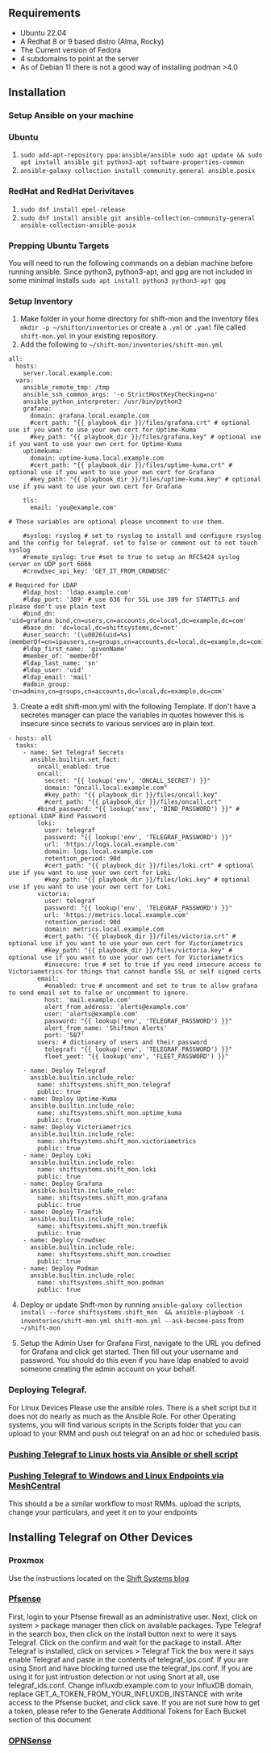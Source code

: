 ## Requirements
* Ubuntu 22.04
* A Redhat 8 or 9 based distro (Alma, Rocky)
* The Current version of Fedora
* 4 subdomains to point at the server
* As of Debian 11 there is not a good way of installing podman >4.0

## Installation

### Setup Ansible on your machine

### Ubuntu
1. ```sudo add-apt-repository ppa:ansible/ansible sudo apt update && sudo apt install ansible git python3-apt software-properties-common```
2. ```ansible-galaxy collection install community.general ansible.posix```


### RedHat and RedHat Derivitaves
1. ```sudo dnf install epel-release```
2. ```sudo dnf install ansible git ansible-collection-community-general ansible-collection-ansible-posix```

### Prepping Ubuntu Targets
You will need to run the following commands on a debian machine before running ansible. Since python3, python3-apt, and gpg are not included in some minimal installs
```sudo apt install python3 python3-apt gpg```

### Setup Inventory
1. Make folder in your home directory for shift-mon and the inventory files `mkdir -p ~/shifton/inventories` or create a `.yml` or `.yaml` file called `shift-mon.yml` in your existing repository.
2. Add the following to `~/shift-mon/inventories/shift-mon.yml`
```
all:
  hosts:
    server.local.example.com:
  vars:
    ansible_remote_tmp: /tmp
    ansible_ssh_common_args: '-o StrictHostKeyChecking=no'
    ansible_python_interpreter: /usr/bin/python3
    grafana:
      domain: grafana.local.example.com
      #cert_path: "{{ playbook_dir }}/files/grafana.crt" # optional use if you want to use your own cert for Uptime-Kuma
      #key_path: "{{ playbook_dir }}/files/grafana.key" # optional use if you want to use your own cert for Uptime-Kuma
    uptimekuma:
      domain: uptime-kuma.local.example.com
      #cert_path: "{{ playbook_dir }}/files/uptime-kuma.crt" # optional use if you want to use your own cert for Grafana
      #key_path: "{{ playbook_dir }}/files/uptime-kuma.key" # optional use if you want to use your own cert for Grafana
      
    tls:
      email: 'you@example.com'
  
# These variables are optional please uncomment to use them.

    #syslog: rsyslog # set to rsyslog to install and configure rsyslog and the config for telegraf. set to false or comment out to not touch syslog
    #remote_syslog: true #set to true to setup an RFC5424 syslog server on UDP port 6666
    #crowdsec_api_key: 'GET_IT_FROM_CROWDSEC'

# Required for LDAP
    #ldap_host: 'ldap.example.com'
    #ldap_port: '389' # use 636 for SSL use 389 for STARTTLS and please don't use plain text
    #bind_dn: 'uid=grafana_bind,cn=users,cn=accounts,dc=local,dc=example,dc=com'
    #base_dn: 'dc=local,dc=shiftsystems,dc=net'
    #user_search: '(\u0026(uid=%s)(memberOf=cn=ipausers,cn=groups,cn=accounts,dc=local,dc=example,dc=com))'
    #ldap_first_name: 'givenName'
    #member_of: 'memberOf'
    #ldap_last_name: 'sn'
    #ldap_user: 'uid'
    #ldap_email: 'mail'
    #admin_group: 'cn=admins,cn=groups,cn=accounts,dc=local,dc=example,dc=com'
```


3. Create a edit shift-mon.yml with the following Template.
If don't have a secretes manager can place the variables in quotes however this is insecure since secrets to various services are in plain text.

```
- hosts: all
  tasks:
    - name: Set Telegraf Secrets
      ansible.builtin.set_fact:
        oncall_enabled: true
        oncall:
          secret: "{{ lookup('env', 'ONCALL_SECRET') }}"
          domain: "oncall.local.example.com"
          #key_path: "{{ playbook_dir }}/files/oncall.key"
          #cert_path: "{{ playbook_dir }}/files/oncall.crt"
        #bind_password: "{{ lookup('env', 'BIND_PASSWORD') }}" # optional LDAP Bind Password
        loki:
          user: telegraf
          password: "{{ lookup('env', 'TELEGRAF_PASSWORD') }}"
          url: 'https://logs.local.example.com'
          domain: logs.local.example.com
          retention_period: 90d
          #cert_path: "{{ playbook_dir }}/files/loki.crt" # optional use if you want to use your own cert for Loki
          #key_path: "{{ playbook_dir }}/files/loki.key" # optional use if you want to use your own cert for Loki
        victoria:
          user: telegraf
          password: "{{ lookup('env', 'TELEGRAF_PASSWORD') }}"
          url: 'https://metrics.local.example.com'
          retention_period: 90d
          domain: metrics.local.example.com
          #cert_path: "{{ playbook_dir }}/files/victoria.crt" # optional use if you want to use your own cert for Victoriametrics
          #key_path: "{{ playbook_dir }}/files/victoria.key" # optional use if you want to use your own cert for Victoriametrics
          #insecure: true # set to true if you need insecure access to Victoriametrics for things that cannot handle SSL or self signed certs
        email:
          #enabled: true # uncomment and set to true to allow grafana to send email set to false or uncomment to ignore. 
          host: 'mail.example.com'
          alert_from_address: 'alerts@example.com'
          user: 'alerts@example.com'
          password: "{{ lookup('env', 'TELEGRAF_PASSWORD') }}"
          alert_from_name: 'Shiftmon Alerts'
          port: '587'
        users: # dictionary of users and their password
          telegraf: "{{ lookup('env', 'TELEGRAF_PASSWORD') }}"
          fleet_yeet: "{{ lookup('env', 'FLEET_PASSWORD') }}"

    - name: Deploy Telegraf
      ansible.builtin.include_role:
        name: shiftsystems.shift_mon.telegraf
        public: true
    - name: Deploy Uptime-Kuma
      ansible.builtin.include_role:
        name: shiftsystems.shift_mon.uptime_kuma
        public: true
    - name: Deploy Victoriametrics
      ansible.builtin.include_role:
        name: shiftsystems.shift_mon.victoriametrics
        public: true
    - name: Deploy Loki
      ansible.builtin.include_role:
        name: shiftsystems.shift_mon.loki
        public: true
    - name: Deploy Grafana
      ansible.builtin.include_role:
        name: shiftsystems.shift_mon.grafana
        public: true
    - name: Deploy Traefik
      ansible.builtin.include_role:
        name: shiftsystems.shift_mon.traefik
        public: true
    - name: Deploy Crowdsec
      ansible.builtin.include_role:
        name: shiftsystems.shift_mon.crowdsec
        public: true
    - name: Deploy Podman
      ansible.builtin.include_role:
        name: shiftsystems.shift_mon.podman
        public: true
```

4. Deploy or update Shift-mon by running `ansible-galaxy collection install --force shiftsystems.shift_mon  && ansible-playbook -i inventories/shift-mon.yml shift-mon.yml --ask-become-pass` from `~/shift-mon`


5. Setup the Admin User for Grafana
First, navigate to the URL you defined for Grafana and click get started.
Then fill out your username and password. You should do this even if you have ldap enabled to avoid someone creating the admin account on your behalf.


### Deploying Telegraf. 
For Linux Devices Please use the ansible roles. There is a shell script but it does not do nearly as much as the Ansible Role. For other Operating systems, you will find various scripts in the Scripts folder that you can upload to your RMM and push out telegraf on an ad hoc or scheduled basis.


### [Pushing Telegraf to Linux hosts via Ansible or shell script](docs/Telegraf/Linux.md)


### [Pushing Telegraf to Windows and Linux Endpoints via MeshCentral](docs/Telegraf/Windows.md)
This should a be a similar workflow to most RMMs. upload the scripts, change your particulars, and yeet it on to your endpoints


## Installing Telegraf on Other Devices

### Proxmox
Use the instructions located on the [Shift Systems blog](https://shiftsystems.net/blog/proxmox-metrics-to-influx/)

### [Pfsense](docs/Telegraf/PFSense.md)
First, login to your Pfsense firewall as an administrative user.
Next, click on system > package manager then click on available packages.
Type Telegraf in the search box, then click on the install button next to were it says Telegraf.
Click on the confirm and wait for the package to install.
After Telegraf is installed, click on services > Telegraf
Tick the box were it says enable Telegraf and paste in the contents of telegraf_ips.conf. If you are using Snort and have blocking turned use the telegraf_ips.conf. If you are using it for just intrustion detection or not using Snort at all, use telegraf_ids.conf.
Change influxdb.example.com to your InfluxDB domain, replace GET_A_TOKEN_FROM_YOUR_INFLUXDB_INSTANCE with write access to the Pfsense bucket, and click save.
If you are not sure how to get a token, please refer to the Generate Additional Tokens for Each Bucket section of this document


### [OPNSense](docs/Telegraf/OPNSense.md)
